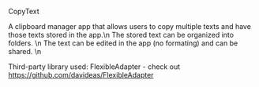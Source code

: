 CopyText 

A clipboard manager app that allows users to copy multiple texts and have those texts stored in the app.\n
The stored text can be organized into folders. \n
The text can be edited in the app (no formating) and can be shared. \n

Third-party library used:
FlexibleAdapter - check out https://github.com/davideas/FlexibleAdapter
